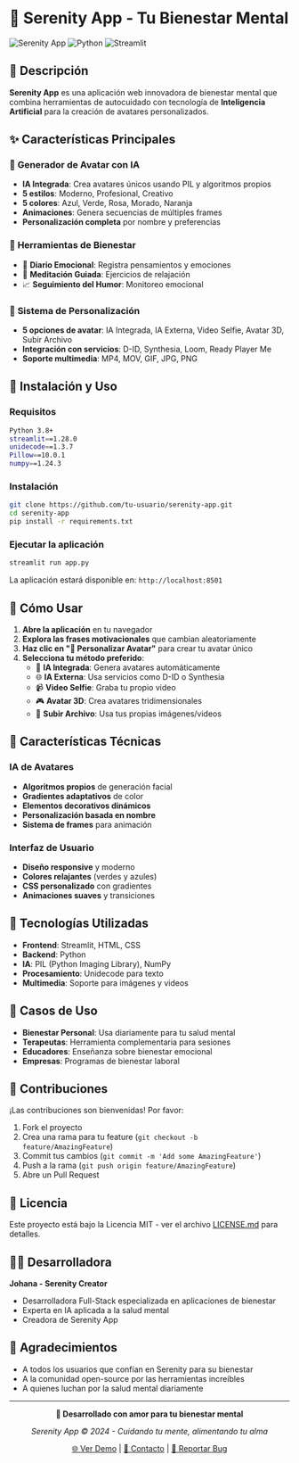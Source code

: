 # 🌱 Serenity App - Tu Bienestar Mental

![Serenity App](https://img.shields.io/badge/Serenity-Bienestar%20Mental-brightgreen?style=for-the-badge&logo=heart)
![Python](https://img.shields.io/badge/Python-3.8%2B-blue?style=for-the-badge&logo=python)
![Streamlit](https://img.shields.io/badge/Streamlit-1.28.0-red?style=for-the-badge&logo=streamlit)

## 🌟 Descripción

**Serenity App** es una aplicación web innovadora de bienestar mental que combina herramientas de autocuidado con tecnología de **Inteligencia Artificial** para la creación de avatares personalizados.

## ✨ Características Principales

### 🤖 **Generador de Avatar con IA**
- **IA Integrada**: Crea avatares únicos usando PIL y algoritmos propios
- **5 estilos**: Moderno, Profesional, Creativo
- **5 colores**: Azul, Verde, Rosa, Morado, Naranja
- **Animaciones**: Genera secuencias de múltiples frames
- **Personalización completa** por nombre y preferencias

### 🧠 **Herramientas de Bienestar**
- 💭 **Diario Emocional**: Registra pensamientos y emociones
- 🧘 **Meditación Guiada**: Ejercicios de relajación
- 📈 **Seguimiento del Humor**: Monitoreo emocional

### 🎨 **Sistema de Personalización**
- **5 opciones de avatar**: IA Integrada, IA Externa, Video Selfie, Avatar 3D, Subir Archivo
- **Integración con servicios**: D-ID, Synthesia, Loom, Ready Player Me
- **Soporte multimedia**: MP4, MOV, GIF, JPG, PNG

## 🚀 Instalación y Uso

### Requisitos
```bash
Python 3.8+
streamlit==1.28.0
unidecode==1.3.7
Pillow==10.0.1
numpy==1.24.3
```

### Instalación
```bash
git clone https://github.com/tu-usuario/serenity-app.git
cd serenity-app
pip install -r requirements.txt
```

### Ejecutar la aplicación
```bash
streamlit run app.py
```

La aplicación estará disponible en: `http://localhost:8501`

## 🎯 Cómo Usar

1. **Abre la aplicación** en tu navegador
2. **Explora las frases motivacionales** que cambian aleatoriamente
3. **Haz clic en "🎨 Personalizar Avatar"** para crear tu avatar único
4. **Selecciona tu método preferido**:
   - 🤖 **IA Integrada**: Genera avatares automáticamente
   - 🌐 **IA Externa**: Usa servicios como D-ID o Synthesia
   - 📹 **Video Selfie**: Graba tu propio video
   - 🎮 **Avatar 3D**: Crea avatares tridimensionales
   - 📱 **Subir Archivo**: Usa tus propias imágenes/videos

## 🌈 Características Técnicas

### **IA de Avatares**
- **Algoritmos propios** de generación facial
- **Gradientes adaptativos** de color
- **Elementos decorativos dinámicos**
- **Personalización basada en nombre**
- **Sistema de frames** para animación

### **Interfaz de Usuario**
- **Diseño responsive** y moderno
- **Colores relajantes** (verdes y azules)
- **CSS personalizado** con gradientes
- **Animaciones suaves** y transiciones

## 🎨 Tecnologías Utilizadas

- **Frontend**: Streamlit, HTML, CSS
- **Backend**: Python
- **IA**: PIL (Python Imaging Library), NumPy
- **Procesamiento**: Unidecode para texto
- **Multimedia**: Soporte para imágenes y videos

## 🌟 Casos de Uso

- **Bienestar Personal**: Usa diariamente para tu salud mental
- **Terapeutas**: Herramienta complementaria para sesiones
- **Educadores**: Enseñanza sobre bienestar emocional
- **Empresas**: Programas de bienestar laboral

## 🤝 Contribuciones

¡Las contribuciones son bienvenidas! Por favor:

1. Fork el proyecto
2. Crea una rama para tu feature (`git checkout -b feature/AmazingFeature`)
3. Commit tus cambios (`git commit -m 'Add some AmazingFeature'`)
4. Push a la rama (`git push origin feature/AmazingFeature`)
5. Abre un Pull Request

## 📄 Licencia

Este proyecto está bajo la Licencia MIT - ver el archivo [LICENSE.md](LICENSE.md) para detalles.

## 👩‍💻 Desarrolladora

**Johana - Serenity Creator**
- Desarrolladora Full-Stack especializada en aplicaciones de bienestar
- Experta en IA aplicada a la salud mental
- Creadora de Serenity App

## 🙏 Agradecimientos

- A todos los usuarios que confían en Serenity para su bienestar
- A la comunidad open-source por las herramientas increíbles
- A quienes luchan por la salud mental diariamente

---

<div align="center">

**💚 Desarrollado con amor para tu bienestar mental**

*Serenity App © 2024 - Cuidando tu mente, alimentando tu alma*

[🌐 Ver Demo](https://tu-serenity-app.streamlit.app) | [📧 Contacto](#) | [🐛 Reportar Bug](#)

</div>